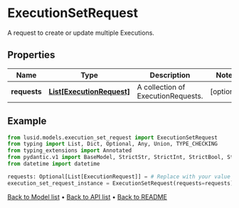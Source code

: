 # ExecutionSetRequest

A request to create or update multiple Executions.
## Properties
Name | Type | Description | Notes
------------ | ------------- | ------------- | -------------
**requests** | [**List[ExecutionRequest]**](ExecutionRequest.md) | A collection of ExecutionRequests. | [optional] 
## Example

```python
from lusid.models.execution_set_request import ExecutionSetRequest
from typing import List, Dict, Optional, Any, Union, TYPE_CHECKING
from typing_extensions import Annotated
from pydantic.v1 import BaseModel, StrictStr, StrictInt, StrictBool, StrictFloat, StrictBytes, Field, validator, ValidationError, conlist, constr
from datetime import datetime

requests: Optional[List[ExecutionRequest]] = # Replace with your value
execution_set_request_instance = ExecutionSetRequest(requests=requests)

```

[Back to Model list](../README.md#documentation-for-models) &#8226; [Back to API list](../README.md#documentation-for-api-endpoints) &#8226; [Back to README](../README.md)

